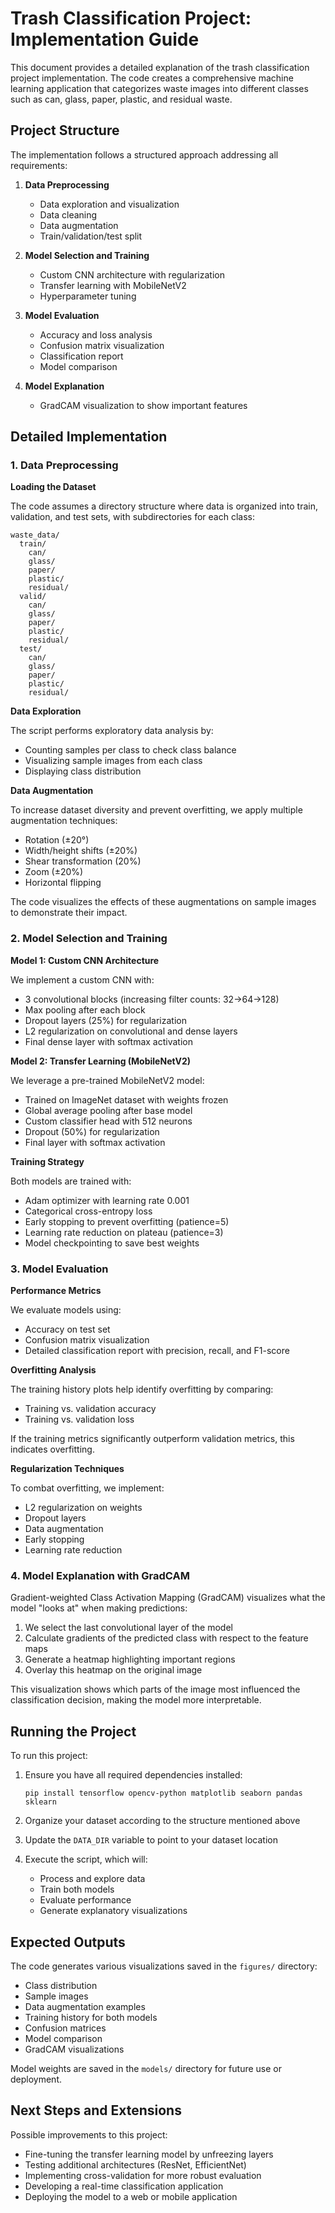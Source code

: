 # Trash Classification Project: Implementation Guide

This document provides a detailed explanation of the trash classification project implementation. The code creates a comprehensive machine learning application that categorizes waste images into different classes such as can, glass, paper, plastic, and residual waste.

## Project Structure

The implementation follows a structured approach addressing all requirements:

1. **Data Preprocessing**
   - Data exploration and visualization
   - Data cleaning
   - Data augmentation
   - Train/validation/test split

2. **Model Selection and Training**
   - Custom CNN architecture with regularization
   - Transfer learning with MobileNetV2
   - Hyperparameter tuning

3. **Model Evaluation**
   - Accuracy and loss analysis
   - Confusion matrix visualization
   - Classification report
   - Model comparison

4. **Model Explanation**
   - GradCAM visualization to show important features

## Detailed Implementation

### 1. Data Preprocessing

**Loading the Dataset**

The code assumes a directory structure where data is organized into train, validation, and test sets, with subdirectories for each class:

```
waste_data/
  train/
    can/
    glass/
    paper/
    plastic/
    residual/
  valid/
    can/
    glass/
    paper/
    plastic/
    residual/
  test/
    can/
    glass/
    paper/
    plastic/
    residual/
```

**Data Exploration**

The script performs exploratory data analysis by:
- Counting samples per class to check class balance
- Visualizing sample images from each class
- Displaying class distribution

**Data Augmentation**

To increase dataset diversity and prevent overfitting, we apply multiple augmentation techniques:
- Rotation (±20°)
- Width/height shifts (±20%)
- Shear transformation (20%)
- Zoom (±20%)
- Horizontal flipping

The code visualizes the effects of these augmentations on sample images to demonstrate their impact.

### 2. Model Selection and Training

**Model 1: Custom CNN Architecture**

We implement a custom CNN with:
- 3 convolutional blocks (increasing filter counts: 32→64→128)
- Max pooling after each block
- Dropout layers (25%) for regularization
- L2 regularization on convolutional and dense layers
- Final dense layer with softmax activation

**Model 2: Transfer Learning (MobileNetV2)**

We leverage a pre-trained MobileNetV2 model:
- Trained on ImageNet dataset with weights frozen
- Global average pooling after base model
- Custom classifier head with 512 neurons
- Dropout (50%) for regularization
- Final layer with softmax activation

**Training Strategy**

Both models are trained with:
- Adam optimizer with learning rate 0.001
- Categorical cross-entropy loss
- Early stopping to prevent overfitting (patience=5)
- Learning rate reduction on plateau (patience=3)
- Model checkpointing to save best weights

### 3. Model Evaluation

**Performance Metrics**

We evaluate models using:
- Accuracy on test set
- Confusion matrix visualization
- Detailed classification report with precision, recall, and F1-score

**Overfitting Analysis**

The training history plots help identify overfitting by comparing:
- Training vs. validation accuracy
- Training vs. validation loss

If the training metrics significantly outperform validation metrics, this indicates overfitting.

**Regularization Techniques**

To combat overfitting, we implement:
- L2 regularization on weights
- Dropout layers
- Data augmentation
- Early stopping
- Learning rate reduction

### 4. Model Explanation with GradCAM

Gradient-weighted Class Activation Mapping (GradCAM) visualizes what the model "looks at" when making predictions:

1. We select the last convolutional layer of the model
2. Calculate gradients of the predicted class with respect to the feature maps
3. Generate a heatmap highlighting important regions
4. Overlay this heatmap on the original image

This visualization shows which parts of the image most influenced the classification decision, making the model more interpretable.

## Running the Project

To run this project:

1. Ensure you have all required dependencies installed:
   ```
   pip install tensorflow opencv-python matplotlib seaborn pandas sklearn
   ```

2. Organize your dataset according to the structure mentioned above

3. Update the `DATA_DIR` variable to point to your dataset location

4. Execute the script, which will:
   - Process and explore data
   - Train both models
   - Evaluate performance
   - Generate explanatory visualizations

## Expected Outputs

The code generates various visualizations saved in the `figures/` directory:
- Class distribution
- Sample images
- Data augmentation examples
- Training history for both models
- Confusion matrices
- Model comparison
- GradCAM visualizations

Model weights are saved in the `models/` directory for future use or deployment.

## Next Steps and Extensions

Possible improvements to this project:
- Fine-tuning the transfer learning model by unfreezing layers
- Testing additional architectures (ResNet, EfficientNet)
- Implementing cross-validation for more robust evaluation
- Developing a real-time classification application
- Deploying the model to a web or mobile application